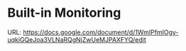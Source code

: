 # Built-in Monitoring

URL: https://docs.google.com/document/d/1WmIPfmlOgy-uqkiGQeJoa3VLNaRQgNjZwUeMJPAXFYQ/edit
